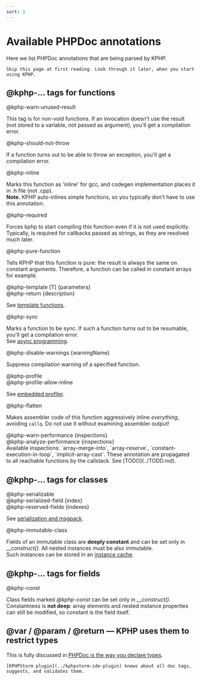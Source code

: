 ```yaml
---
sort: 3
---
```


# Available PHPDoc annotations

Here we list PHPDoc annotations that are being parsed by KPHP.

```tip
Skip this page at first reading. Look through it later, when you start using KPHP.
```


## @kphp-... tags for functions

<aside>@kphp-warn-unused-result</aside>

This tag is for non-void functions. If an invocation doesn't use the result (not stored to a variable, not passed as argument), you'll get a compilation error.

<aside>@kphp-should-not-throw</aside>

If a function turns out to be able to throw an exception, you'll get a compilation error.

<aside>@kphp-inline</aside>

Marks this function as 'inline' for gcc, and codegen implementation places it in .h file (not .cpp).  
**Note.** KPHP auto-inlines simple functions, so you typically don't have to use this annotation.

<aside>@kphp-required</aside>

Forces kphp to start compiling this function even if it is not used explicitly. Typically, is required for callbacks passed as strings, as they are resolved much later.

<aside>@kphp-pure-function</aside>

Tells KPHP that this function is pure: the result is always the same on constant arguments. Therefore, a function can be called in constant arrays for example.

<aside>@kphp-template [T] {parameters}</aside>
<aside>@kphp-return {description}</aside>

See [template functions](../howto-by-kphp/template-functions.md).

<aside>@kphp-sync</aside>

Marks a function to be sync. If such a function turns out to be resumable, you'll get a compilation error.  
See [async programming](../best-practices/async-programming-forks.md).

<aside>@kphp-disable-warnings {warningName}</aside>

Suppress compilation warning of a specified function.  

<aside>@kphp-profile</aside>
<aside>@kphp-profile-allow-inline</aside>

See [embedded profiler](../best-practices/embedded-profiler.md).  

<aside>@kphp-flatten</aside>

Makes assembler code of this function aggressively inline _everything_, avoiding `callq`. Do not use it without examining assembler output!  

<aside>@kphp-warn-performance {inspections}</aside>
<aside>@kphp-analyze-performance {inspections}</aside>
Available inspections: `array-merge-into`, `array-reserve`, `constant-execution-in-loop`, `implicit-array-cast`.
These annotation are propagated to all reachable functions by the callstack.
See [TODO](../TODD.md).  


## @kphp-... tags for classes

<aside>@kphp-serializable</aside>
<aside>@kphp-serialized-field {index}</aside>
<aside>@kphp-reserved-fields {indexes}</aside>

See [serialization and msgpack](../howto-by-kphp/serialization-msgpack.md).

<aside>@kphp-immutable-class</aside>

Fields of an immutable class are **deeply constant** and can be set only in *__construct()*. All nested instances must be also immutable.  
Such instances can be stored in an [instance cache](../best-practices/shared-memory.md).


## @kphp-... tags for fields

<aside>@kphp-const</aside>

Class fields marked *@kphp-const* can be set only in *__construct()*. Constantness is **not deep**: array elements and nested instance properties can still be modified, so constant is the field itself.


## @var / @param / @return — KPHP uses them to restrict types

This is fully discussed in [PHPDoc is the way you declare types](../static-type-system/phpdoc-to-declare-types.md).


```tip
[KPHPStorm plugin](../kphpstorm-ide-plugin) knows about all doc tags, suggests, and validates them.
```

